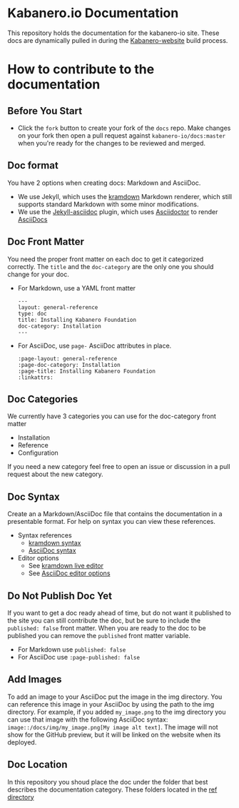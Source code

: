 # Kabanero.io Documentation
This repository holds the documentation for the kabanero-io site. These docs are dynamically pulled in during the [Kabanero-website](https://github.com/kabanero-io/kabanero-website) build process.

# How to contribute to the documentation

## Before You Start
  * Click the `fork` button to create your fork of the `docs` repo. Make changes on your fork then open a pull request against `kabanero-io/docs:master` when you're ready for the changes to be reviewed and merged.
  
## Doc format

You have 2 options when creating docs: Markdown and AsciiDoc.
   * We use Jekyll, which uses the [kramdown](https://jekyllrb.com/docs/configuration/markdown/#kramdown) Markdown renderer, which still supports standard Markdown with some minor modifications.
   * We use the [Jekyll-asciidoc](https://github.com/asciidoctor/jekyll-asciidoc) plugin, which uses [Asciidoctor](https://asciidoctor.org/) to render [AsciiDocs](http://asciidoc.org/)

## Doc Front Matter
You need the proper front matter on each doc to get it categorized correctly. The `title` and the `doc-category` are the only one you should change for your doc.
  * For Markdown, use a YAML front matter
    ```
    ---
    layout: general-reference
    type: doc
    title: Installing Kabanero Foundation
    doc-category: Installation
    ---
    ```
  * For AsciiDoc, use `page-` AsciiDoc attributes in place.
    ```
    :page-layout: general-reference
    :page-doc-category: Installation
    :page-title: Installing Kabanero Foundation
    :linkattrs:
    ```

## Doc Categories

We currently have 3 categories you can use for the doc-category front matter
* Installation
* Reference
* Configuration

If you need a new category feel free to open an issue or discussion in a pull request about the new category.

## Doc Syntax

Create an a Markdown/AsciiDoc file that contains the documentation in a presentable format. For help on syntax you can view these references.
  * Syntax references
    * [kramdown syntax](https://kramdown.gettalong.org/syntax.html)
    * [AsciiDoc syntax](https://asciidoctor.org/docs/asciidoc-syntax-quick-reference/)
  * Editor options
    * See [kramdown live editor](http://trykramdown.herokuapp.com/)
    * See [AsciiDoc editor options](https://asciidoctor.org/docs/editing-asciidoc-with-live-preview/#using-a-web-browser-preview-only)

## Do Not Publish Doc Yet

If you want to get a doc ready ahead of time, but do not want it published to the site you can still contribute the doc, but be sure to include the `published: false` front matter. When you are ready to the doc to be published you can remove the `published` front matter variable.
  * For Markdown use `published: false`
  * For AsciiDoc use `:page-published: false`

## Add Images

To add an image to your AsciiDoc put the image in the img directory. You can reference this image in your AsciiDoc by using the path to the img directory. For example, if you added `my_image.png` to the img directory you can use that image with the following AsciiDoc syntax: `image::/docs/img/my_image.png[My image alt text]`. The image will not show for the GitHub preview, but it will be linked on the website when its deployed.

## Doc Location

In this repository you shoud place the doc under the folder that best describes the documentation category. These folders located in the [ref directory](https://github.com/kabanero-io/docs/tree/master/ref)



